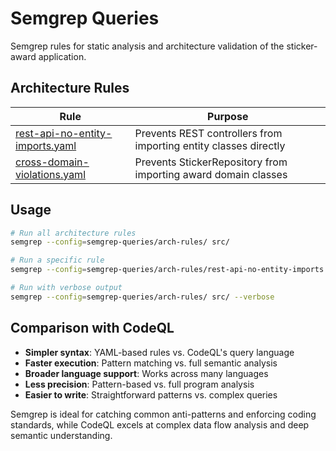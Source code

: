 # Semgrep Queries

Semgrep rules for static analysis and architecture validation of the sticker-award application.

## Architecture Rules

| Rule | Purpose |
|------|---------|
| [rest-api-no-entity-imports.yaml](arch-rules/rest-api-no-entity-imports.yaml) | Prevents REST controllers from importing entity classes directly |
| [cross-domain-violations.yaml](arch-rules/cross-domain-violations.yaml) | Prevents StickerRepository from importing award domain classes |

## Usage

```bash
# Run all architecture rules
semgrep --config=semgrep-queries/arch-rules/ src/

# Run a specific rule
semgrep --config=semgrep-queries/arch-rules/rest-api-no-entity-imports.yaml src/

# Run with verbose output
semgrep --config=semgrep-queries/arch-rules/ src/ --verbose
```

## Comparison with CodeQL

- **Simpler syntax**: YAML-based rules vs. CodeQL's query language
- **Faster execution**: Pattern matching vs. full semantic analysis
- **Broader language support**: Works across many languages
- **Less precision**: Pattern-based vs. full program analysis
- **Easier to write**: Straightforward patterns vs. complex queries

Semgrep is ideal for catching common anti-patterns and enforcing coding standards, while CodeQL excels at complex data flow analysis and deep semantic understanding.